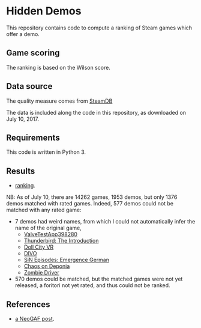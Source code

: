 # Hidden Demos

This repository contains code to compute a ranking of Steam games which offer a demo.

## Game scoring ##

The ranking is based on the Wilson score.

## Data source ##

The quality measure comes from [SteamDB](https://steamdb.info/stats/gameratings/)

The data is included along the code in this repository, as downloaded on July 10, 2017.

## Requirements ##

This code is written in Python 3.

## Results ##
* [ranking](https://gist.github.com/woctezuma/2f75a015928e3e500df1debe8a038b49).

NB: As of July 10, there are 14262 games, 1953 demos, but only 1376 demos matched with rated games. Indeed, 577 demos could not be matched with any rated game:
- 7 demos had weird names, from which I could not automatically infer the name of the original game,
	* [ValveTestApp398280](http://store.steampowered.com/app/398280)
	* [Thunderbird: The Introduction](http://store.steampowered.com/app/415520)
	* [Doll City VR](http://store.steampowered.com/app/468180)
	* [DIVO](http://store.steampowered.com/app/213430)
	* [SiN Episodes: Emergence German](http://store.steampowered.com/app/1306)
	* [Chaos on Deponia](http://store.steampowered.com/app/224100)
	* [Zombie Driver](http://store.steampowered.com/app/31419)
- 570 demos could be matched, but the matched games were not yet released, a foritori not yet rated, and thus could not be ranked.

## References ##
* [a NeoGAF post](http://www.neogaf.com/forum/showpost.php?p=243096033&postcount=1579).

